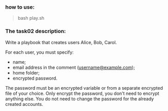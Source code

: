 ### how to use:
> bash play.sh

### The task02 description: 
Write a playbook that creates users Alice, Bob, Carol.

For each user, you must specify:
- name;
- email address in the comment (username@example.com);
- home folder;
- encrypted password.
      
The password must be an encrypted variable or from a separate encrypted file of your choice. Only encrypt the password, you don't need to encrypt anything else.
You do not need to change the password for the already created accounts.

